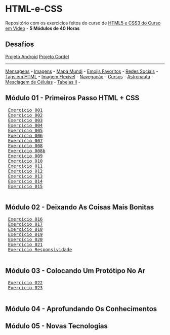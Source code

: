 # HTML-e-CSS
 Repositório com os exercicíos feitos do curso de [HTML5 e CSS3 do Curso em Video](https://www.youtube.com/playlist?list=PLHz_AreHm4dkZ9-atkcmcBaMZdmLHft8n) - **5 Módulos de 40 Horas** <br>

## Desafios
 <a href="https://gabryel-barboza.github.io/HTML-e-CSS/Desafios/modulo-02/d010/corrigido.html">Projeto Android</a>
 <a href="https://gabryel-barboza.github.io/HTML-e-CSS/Desafios/modulo-03/d012/">Projeto Cordel</a>
 <br>
 <hr>
 <a href="https://gabryel-barboza.github.io/HTML-e-CSS/Desafios/modulo-01/d001/d001.html">Mensagens</a> - 
 <a href="https://gabryel-barboza.github.io/HTML-e-CSS/Desafios/modulo-01/d002/">Imagens</a> - 
 <a href="https://gabryel-barboza.github.io/HTML-e-CSS/Desafios/modulo-01/d003/">Mapa Mundi</a> - 
 <a href="https://gabryel-barboza.github.io/HTML-e-CSS/Desafios/modulo-01/d004/">Emojis Favoritos</a> - 
 <a href="https://gabryel-barboza.github.io/HTML-e-CSS/Desafios/modulo-01/d005/">Redes Sociais</a> - 
 <a href="https://gabryel-barboza.github.io/HTML-e-CSS/Desafios/modulo-01/d006/">Tags em HTML</a> - 
 <a href="https://gabryel-barboza.github.io/HTML-e-CSS/Desafios/modulo-01/d007/">Imagem Flexível</a> - 
 <a href="https://gabryel-barboza.github.io/HTML-e-CSS/Desafios/modulo-01/d008/">Navegação</a> - 
 <a href="https://gabryel-barboza.github.io/HTML-e-CSS/Desafios/modulo-01/d009/">Cursos</a> - 
 <a href="https://gabryel-barboza.github.io/HTML-e-CSS/Desafios/modulo-03/d011/">Astronauta</a> - 
 <a href="https://gabryel-barboza.github.io/HTML-e-CSS/Desafios/modulo-03/d013/">Mesclagem de Células</a> - 
 <a href="https://gabryel-barboza.github.io/HTML-e-CSS/Desafios/modulo-03/d014/">Tabelas II</a> - 
 
 
## Módulo 01 - Primeiros Passo HTML + CSS
 <pre>
 <a href="https://gabryel-barboza.github.io/HTML-e-CSS/Curso/modulo-01/ex001/primeirohtml.html">Exercício 001</a>
 <a href="https://gabryel-barboza.github.io/HTML-e-CSS/Curso/modulo-01/ex002/">Exercício 002</a>
 <a href="https://gabryel-barboza.github.io/HTML-e-CSS/Curso/modulo-01/ex003/">Exercício 003</a>
 <a href="https://gabryel-barboza.github.io/HTML-e-CSS/Curso/modulo-01/ex004/">Exercício 004</a>
 <a href="https://gabryel-barboza.github.io/HTML-e-CSS/Curso/modulo-01/ex005/">Exercício 005</a>
 <a href="https://gabryel-barboza.github.io/HTML-e-CSS/Curso/modulo-01/ex006/">Exercício 006</a>
 <a href="https://gabryel-barboza.github.io/HTML-e-CSS/Curso/modulo-01/ex007/html4.html">Exercício 007</a>
 <a href="https://gabryel-barboza.github.io/HTML-e-CSS/Curso/modulo-01/ex008/">Exercício 008</a>
 <a href="https://gabryel-barboza.github.io/HTML-e-CSS/Curso/modulo-01/ex008b/">Exercício 008b</a>
 <a href="https://gabryel-barboza.github.io/HTML-e-CSS/Curso/modulo-01/ex009/">Exercício 009</a>
 <a href="https://gabryel-barboza.github.io/HTML-e-CSS/Curso/modulo-01/ex010/">Exercício 010</a>
 <a href="https://gabryel-barboza.github.io/HTML-e-CSS/Curso/modulo-01/ex011/">Exercício 011</a>
 <a href="https://gabryel-barboza.github.io/HTML-e-CSS/Curso/modulo-01/ex012/">Exercício 012</a>
 <a href="https://gabryel-barboza.github.io/HTML-e-CSS/Curso/modulo-01/ex013/">Exercício 013</a>
 <a href="https://gabryel-barboza.github.io/HTML-e-CSS/Curso/modulo-01/ex014/">Exercício 014</a>
 <a href="https://gabryel-barboza.github.io/HTML-e-CSS/Curso/modulo-01/ex015/">Exercício 015</a>
 </pre>
 
## Módulo 02 - Deixando As Coisas Mais Bonitas
 <pre>
 <a href="https://gabryel-barboza.github.io/HTML-e-CSS/Curso/modulo-02/ex016/cor01.html">Exercício 016</a>
 <a href="https://gabryel-barboza.github.io/HTML-e-CSS/Curso/modulo-02/ex017/">Exercício 017</a>
 <a href="https://gabryel-barboza.github.io/HTML-e-CSS/Curso/modulo-02/ex018/fonte01.html">Exercício 018</a>
 <a href="https://gabryel-barboza.github.io/HTML-e-CSS/Curso/modulo-02/ex019/seletor01.html">Exercício 019</a>
 <a href="https://gabryel-barboza.github.io/HTML-e-CSS/Curso/modulo-02/ex020/pseudoclasse.html">Exercício 020</a>
 <a href="https://gabryel-barboza.github.io/HTML-e-CSS/Curso/modulo-02/ex021/caixa01.html">Exercício 021</a>
 <a href="https://gabryel-barboza.github.io/HTML-e-CSS/Curso/modulo-02/exresponsividade/responsivo.html">Exercício Responsividade</a>
 </pre>

## Módulo 03 - Colocando Um Protótipo No Ar
 <pre>
 <a href="https://gabryel-barboza.github.io/HTML-e-CSS/Curso/modulo-03/ex022/fundo001.html">Exercício 022</a>
 <a href="https://gabryel-barboza.github.io/HTML-e-CSS/Curso/modulo-03/ex023/tabela001.html">Exercício 023</a>
 </pre>

## Módulo 04 - Aprofundando Os Conhecimentos

## Módulo 05 - Novas Tecnologias
